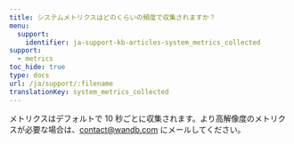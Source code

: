 ```yaml
---
title: システムメトリクスはどのくらいの頻度で収集されますか？
menu:
  support:
    identifier: ja-support-kb-articles-system_metrics_collected
support:
  - metrics
toc_hide: true
type: docs
url: /ja/support/:filename
translationKey: system_metrics_collected
---
```

メトリクスはデフォルトで 10 秒ごとに収集されます。より高解像度のメトリクスが必要な場合は、contact@wandb.com にメールしてください。